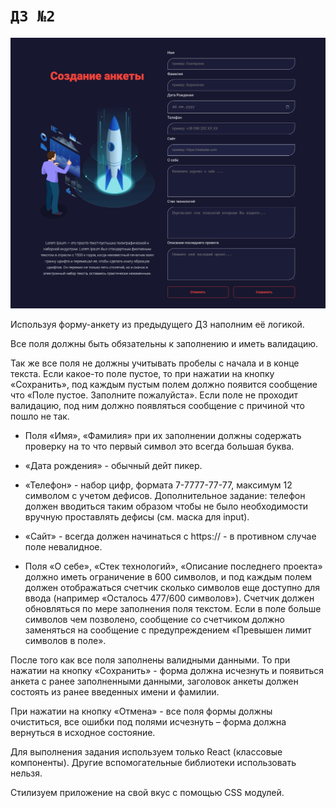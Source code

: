 # `ДЗ №2`

 <img src="./src/images/screen.png" width="900" alt="screenshot">

Используя форму-анкету из предыдущего ДЗ наполним её логикой.

Все поля должны быть обязательны к заполнению и иметь валидацию.

Так же все поля не должны учитывать пробелы с начала и в конце текста.
Если какое-то поле пустое, то при нажатии на кнопку «Сохранить», под каждым пустым полем должно появится сообщение что «Поле пустое.
Заполните пожалуйста». Если поле не проходит валидацию, под ним должно появляться сообщение с причиной что пошло не так.

- Поля «Имя», «Фамилия» при их заполнении должны содержать проверку на то что первый символ это всегда большая буква.

- «Дата рождения» - обычный дейт пикер.

- «Телефон» - набор цифр, формата 7-7777-77-77, максимум 12 символом с учетом дефисов. Дополнительное задание: телефон должен вводиться таким образом чтобы не было необходимости вручную проставлять дефисы (см. маска для input).

- «Сайт» - всегда должен начинаться с https:// - в противном случае поле невалидное.

- Поля «О себе», «Стек технологий», «Описание последнего проекта» должно иметь ограничение в 600 символов, и под каждым полем должен отображаться счетчик сколько символов еще доступно для ввода (например «Осталось 477/600 символов»). Счетчик должен обновляться по мере заполнения поля текстом.
  Если в поле больше символов чем позволено, сообщение со счетчиком должно заменяться на сообщение с предупреждением «Превышен лимит символов в поле».

После того как все поля заполнены валидными данными. То при нажатии на кнопку «Сохранить» - форма должна исчезнуть и появиться анкета c ранее заполненными данными, заголовок анкеты должен состоять из ранее введенных имени и фамилии.

При нажатии на кнопку «Отмена» - все поля формы должны очиститься, все ошибки под полями исчезнуть – форма должна вернуться в исходное состояние.

Для выполнения задания используем только React (классовые компоненты). Другие вспомогательные библиотеки использовать нельзя.

Стилизуем приложение на свой вкус с помощью CSS модулей.
